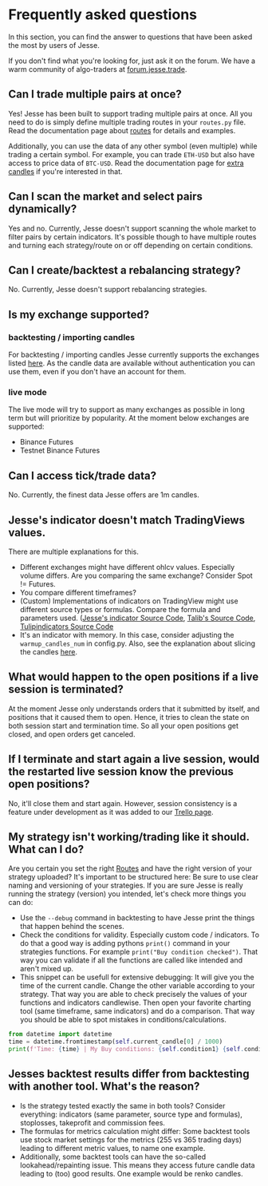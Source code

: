 # Frequently asked questions 

In this section, you can find the answer to questions that have been asked the most by users of Jesse.

If you don't find what you're looking for, just ask it on the forum. We have a warm community of algo-traders at [forum.jesse.trade](https://forum.jesse.trade).

## Can I trade multiple pairs at once? 

Yes! Jesse has been built to support trading multiple pairs at once. All you need to do is simply define multiple trading routes in your `routes.py` file. Read the documentation page about [routes](/docs/routes.html#trading-multiple-routes) for details and examples.

Additionally, you can use the data of any other symbol (even multiple) while trading a certain symbol. For example, you can trade `ETH-USD` but also have access to price data of `BTC-USD`. Read the documentation page for [extra candles](/docs/routes.html#using-multiple-time-frames) if you're interested in that. 

## Can I scan the market and select pairs dynamically?

Yes and no. Currently, Jesse doesn't support scanning the whole market to filter pairs by certain indicators. It's possible though to have multiple routes and turning each strategy/route on or off depending on certain conditions. 

## Can I create/backtest a rebalancing strategy?

No. Currently, Jesse doesn't support rebalancing strategies.

## Is my exchange supported?

### backtesting / importing candles
For backtesting / importing candles Jesse currently supports the exchanges listed [here](https://docs.jesse.trade/docs/import-candles.html#supported-exchanges). As the candle data are available without authentication you can use them, even if you don't have an account for them. 

### live mode
The live mode will try to support as many exchanges as possible in long term but will prioritize by popularity. At the moment below exchanges are supported:

- Binance Futures
- Testnet Binance Futures

## Can I access tick/trade data?
No. Currently, the finest data Jesse offers are 1m candles. 

## Jesse's indicator doesn't match TradingViews values.
There are multiple explanations for this. 
- Different exchanges might have different ohlcv values. Especially volume differs. Are you comparing the same exchange? Consider Spot != Futures. 
- You compare different timeframes?
- (Custom) Implementations of indicators on TradingView might use different source types or formulas. Compare the formula and parameters used. ([Jesse's indicator Source Code](https://github.com/jesse-ai/jesse/tree/master/jesse/indicators), [Talib's Source Code](https://sourceforge.net/projects/ta-lib/), [Tulipindicators Source Code](https://github.com/TulipCharts/tulipindicators/tree/master/indicators) 
- It's an indicator with memory. In this case, consider adjusting the `warmup_candles_num` in config.py. Also, see the explanation about slicing the candles [here](https://docs.jesse.trade/docs/indicators/custom-indicators.html#slicing-the-candles).


## What would happen to the open positions if a live session is terminated?
At the moment Jesse only understands orders that it submitted by itself, and positions that it caused them to open. Hence, it tries to clean the state on both session start and termination time. So all your open positions get closed, and open orders get canceled. 

## If I terminate and start again a live session, would the restarted live session know the previous open positions?

No, it'll close them and start again. However, session consistency is a feature under development as it was added to our [Trello page](https://trello.com/b/F9Eb0wW5/live-trade-plugin). 

## My strategy isn't working/trading like it should. What can I do?

Are you certain you set the right [Routes](/docs/routes) and have the right version of your strategy uploaded? It's important to be structured here: Be sure to use clear naming and versioning of your strategies. If you are sure Jesse is really running the strategy (version) you intended, let's check more things you can do:
 - Use the `--debug` command in backtesting to have Jesse print the things that happen behind the scenes.
 - Check the conditions for validity. Especially custom code / indicators. To do that a good way is adding pythons `print()` command in your strategies functions. For example `print("Buy condition checked")`. That way you can validate if all the functions are called like intended and aren't mixed up.
 - This snippet can be usefull for extensive debugging: It will give you the time of the current candle. Change the other variable according to your strategy. That way you are able to check precisely the values of your functions and indicators candlewise. Then open your favorite charting tool (same timeframe, same indicators) and do a comparison. That way you should be able to spot mistakes in conditions/calculations.

```python
from datetime import datetime
time = datetime.fromtimestamp(self.current_candle[0] / 1000)
print(f'Time: {time} | My Buy conditions: {self.condition1} {self.condition2}')
```

## Jesses backtest results differ from backtesting with another tool. What's the reason?
- Is the strategy tested exactly the same in both tools? Consider everything: indicators (same parameter, source type and formulas), stoplosses, takeprofit and commission fees. 
- The formulas for metrics calculation might differ: Some backtest tools use stock market settings for the metrics (255 vs 365 trading days) leading to different metric values, to name one example. 
- Additionally, some backtest tools can have the so-called lookahead/repainting issue. This means they access future candle data leading to (too) good results. One example would be renko candles.